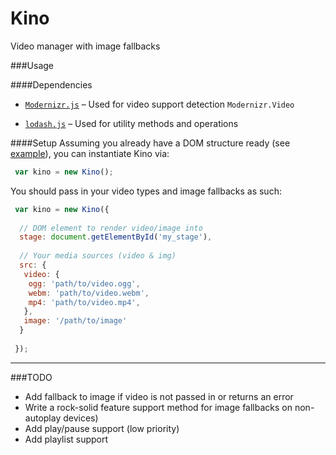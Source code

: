 Kino
====

Video manager with image fallbacks

###Usage

####Dependencies
  - [`Modernizr.js`](http://modernizr.com/) – Used for video support detection `Modernizr.Video`
  
  - [`lodash.js`](http://lodash.com) – Used for utility methods and operations
 
####Setup
Assuming you already have a DOM structure ready (see [example](/example/index.html)), you can instantiate Kino via:

```js
 var kino = new Kino();
```

You should pass in your video types and image fallbacks as such:

```js
 var kino = new Kino({
  
  // DOM element to render video/image into
  stage: document.getElementById('my_stage'),
  
  // Your media sources (video & img)
  src: {
   video: {
    ogg: 'path/to/video.ogg',
    webm: 'path/to/video.webm',
    mp4: 'path/to/video.mp4',
   },
   image: '/path/to/image'
  }
  
 });

```

---

###TODO
 + Add fallback to image if video is not passed in or returns an error
 + Write a rock-solid feature support method for image fallbacks on non-autoplay devices)
 + Add play/pause support (low priority)
 + Add playlist support
